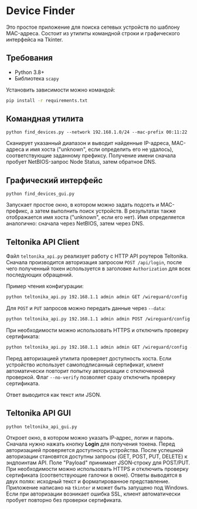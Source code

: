# Device Finder

Это простое приложение для поиска сетевых устройств по шаблону MAC-адреса. Состоит из
утилиты командной строки и графического интерфейса на Tkinter.

## Требования

- Python 3.8+
- Библиотека `scapy`

Установить зависимости можно командой:

```bash
pip install -r requirements.txt
```

## Командная утилита

```
python find_devices.py --network 192.168.1.0/24 --mac-prefix 00:11:22
```

Сканирует указанный диапазон и выводит найденные IP-адреса, MAC-адреса и имя хоста
("unknown", если определить его не удалось), соответствующие заданному префиксу.
Получение имени сначала пробует NetBIOS-запрос Node Status, затем обратное DNS.

## Графический интерфейс

```
python find_devices_gui.py
```

Запускает простое окно, в котором можно задать подсеть и MAC-префикс,
а затем выполнить поиск устройств. В результатах также отображается имя хоста ("unknown", если его нет).
Имя определяется аналогично: сначала через NetBIOS, затем через DNS.

## Teltonika API Client

Файл `teltonika_api.py` реализует работу с HTTP API роутеров Teltonika. Сначала
производится авторизация запросом `POST /api/login`, после чего полученный токен
используется в заголовке `Authorization` для всех последующих обращений.

Пример чтения конфигурации:

```bash
python teltonika_api.py 192.168.1.1 admin admin GET /wireguard/config
```

Для `POST` и `PUT` запросов можно передать данные через `--data`:

```bash
python teltonika_api.py 192.168.1.1 admin admin POST /wireguard/config --data '{"data": {"id": "example"}}'
```

При необходимости можно использовать HTTPS и отключить проверку сертификата:

```bash
python teltonika_api.py 192.168.1.1 admin admin GET /wireguard/config --https --no-verify
```

Перед авторизацией утилита проверяет доступность хоста.
Если устройство использует самоподписанный сертификат, клиент
автоматически повторит попытку авторизации с отключенной проверкой.
Флаг `--no-verify` позволяет сразу отключить проверку сертификата.

Ответ выводится как текст или JSON.

## Teltonika API GUI

```bash
python teltonika_api_gui.py
```

Откроет окно, в котором можно указать IP‑адрес, логин и пароль. Сначала
нужно нажать кнопку **Login** для получения токена. Перед авторизацией
проверяется доступность устройства. После успешной
авторизации становятся доступны запросы (GET, POST, PUT, DELETE) к
эндпоинтам API. Поле "Payload" принимает JSON‑строку для POST/PUT.
При необходимости можно использовать HTTPS и отключить проверку
сертификата (соответствующие галочки в окне). Ответы выводятся в двух
полях: исходный текст и форматированное представление. Приложение
написано на `tkinter` и может быть запущено под Windows.
Если при авторизации возникает ошибка SSL, клиент
автоматически пробует повторно без проверки сертификата.
